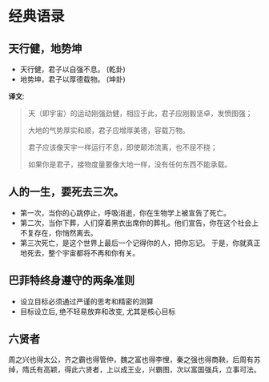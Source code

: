 ﻿# 经典语录

## 天行健，地势坤

* 天行健，君子以自强不息。 (乾卦)
* 地势坤，君子以厚德载物。 (坤卦)

**译文**:

> 天（即宇宙）的运动刚强劲健，相应于此，君子应刚毅坚卓，发愤图强；
>
> 大地的气势厚实和顺，君子应增厚美德，容载万物。
>
> 君子应该像天宇一样运行不息，即使颠沛流离，也不屈不挠；
>
> 如果你是君子，接物度量要像大地一样，没有任何东西不能承载。

## 人的一生，要死去三次。

* 第一次，当你的心跳停止，呼吸消逝，你在生物学上被宣告了死亡。
* 第二次，当你下葬，人们穿着黑衣出席你的葬礼。他们宣告，你在这个社会上不复存在，你悄然离去。
* 第三次死亡，是这个世界上最后一个记得你的人，把你忘记。 于是，你就真正地死去，整个宇宙都将不再和你有关。

## 巴菲特终身遵守的两条准则

* 设立目标必须通过严谨的思考和精密的测算
* 目标设立后, 绝不轻易放弃和改变, 尤其是核心目标

## 六贤者

周之兴也得太公，齐之霸也得管仲，魏之富也得李悝，秦之强也得商鞅，后周有苏绰，隋氏有高颖，得此六贤者，上以成王业，兴霸图，次以富国强兵，立事可法。
